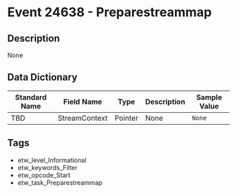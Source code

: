 # Event 24638 - Preparestreammap

## Description
None

## Data Dictionary
|Standard Name|Field Name|Type|Description|Sample Value|
|---|---|---|---|---|
|TBD|StreamContext|Pointer|None|`None`|

## Tags
* etw_level_Informational
* etw_keywords_Filter
* etw_opcode_Start
* etw_task_Preparestreammap